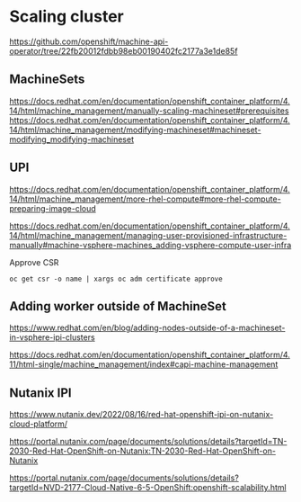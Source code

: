 # Scaling cluster


https://github.com/openshift/machine-api-operator/tree/22fb20012fdbb98eb00190402fc2177a3e1de85f

## MachineSets

https://docs.redhat.com/en/documentation/openshift_container_platform/4.14/html/machine_management/manually-scaling-machineset#prerequisites
https://docs.redhat.com/en/documentation/openshift_container_platform/4.14/html/machine_management/modifying-machineset#machineset-modifying_modifying-machineset


## UPI
https://docs.redhat.com/en/documentation/openshift_container_platform/4.14/html/machine_management/more-rhel-compute#more-rhel-compute-preparing-image-cloud

https://docs.redhat.com/en/documentation/openshift_container_platform/4.14/html/machine_management/managing-user-provisioned-infrastructure-manually#machine-vsphere-machines_adding-vsphere-compute-user-infra

Approve CSR
```
oc get csr -o name | xargs oc adm certificate approve
```


## Adding worker outside of MachineSet

https://www.redhat.com/en/blog/adding-nodes-outside-of-a-machineset-in-vsphere-ipi-clusters

https://docs.redhat.com/en/documentation/openshift_container_platform/4.11/html-single/machine_management/index#capi-machine-management


## Nutanix IPI

https://www.nutanix.dev/2022/08/16/red-hat-openshift-ipi-on-nutanix-cloud-platform/

https://portal.nutanix.com/page/documents/solutions/details?targetId=TN-2030-Red-Hat-OpenShift-on-Nutanix:TN-2030-Red-Hat-OpenShift-on-Nutanix

https://portal.nutanix.com/page/documents/solutions/details?targetId=NVD-2177-Cloud-Native-6-5-OpenShift:openshift-scalability.html
